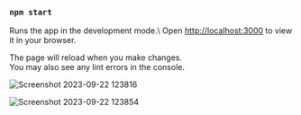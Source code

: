 ### `npm start`

Runs the app in the development mode.\ Open [http://localhost:3000](http://localhost:3000) to view it in your browser.

The page will reload when you make changes.\
You may also see any lint errors in the console.

![Screenshot 2023-09-22 123816](https://github.com/KritSrilerk/MyTravel/assets/144192522/5329b9ff-98d5-4ce6-9217-22eebee43e4a)

![Screenshot 2023-09-22 123854](https://github.com/KritSrilerk/MyTravel/assets/144192522/64153b28-947a-4f81-bab6-e2b2f5736edc)
